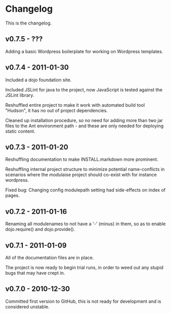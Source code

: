 
Changelog
===============================================================================

This is the changelog.


v0.7.5 - ???
-------------------------------------------------------------------------------

Adding a basic Wordpress boilerplate for working on Wordpress templates.


v0.7.4 - 2011-01-30
-------------------------------------------------------------------------------

Included a dojo foundation site.

Included JSLint for java to the project, now JavaScript is tested against the
JSLint library.

Reshuffled entire project to make it work with automated build tool "Hudson", 
it has no out of project dependencies. 

Cleaned up installation procedure, so no need for adding more than two jar
files to the Ant environment path - and these are only needed for deploying
static content.


v0.7.3 - 2011-01-20
-------------------------------------------------------------------------------

Reshuffling documentation to make INSTALL.markdown more prominent. 

Reshuffling internal project structure to minimize potential name-conflicts in
scenarios where the modulaise project should co-exist with for instance
wordpress.

Fixed bug: Changing config modulepath setting had side-effects on index of
pages.


v0.7.2 - 2011-01-16
-------------------------------------------------------------------------------

Renaming all modulenames to not have a '-' (minus) in them, so as to enable
dojo.require() and dojo.provide().


v0.7.1 - 2011-01-09
-------------------------------------------------------------------------------

All of the documentation files are in place.

The project is now ready to begin trial runs, in order to weed out any stupid 
bugs that may have crept in.


v0.7.0 - 2010-12-30
-------------------------------------------------------------------------------

Committed first version to GitHub, this is not ready for development and is
considered unstable.